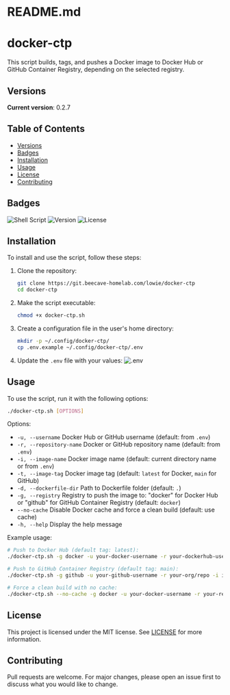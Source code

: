 # README.md

# docker-ctp

This script builds, tags, and pushes a Docker image to Docker Hub or GitHub Container Registry, depending on the selected registry.

## Versions
**Current version**: 0.2.7

## Table of Contents
- [Versions](#versions)
- [Badges](#badges)
- [Installation](#installation)
- [Usage](#usage)
- [License](#license)
- [Contributing](#contributing)

## Badges
![Shell Script](https://img.shields.io/badge/language-shell-blue)
![Version](https://img.shields.io/badge/version-0.2.7-brightgreen)
![License](https://img.shields.io/badge/license-MIT-green)

## Installation
To install and use the script, follow these steps:

1. Clone the repository:
    ```bash
    git clone https://git.beecave-homelab.com/lowie/docker-ctp
    cd docker-ctp
    ```
2. Make the script executable:
    ```bash
    chmod +x docker-ctp.sh
    ```
3. Create a configuration file in the user's home directory:
    ```bash
    mkdir -p ~/.config/docker-ctp/
    cp .env.example ~/.config/docker-ctp/.env
    ```
4. Update the `.env` file with your values:
    ![.env](https://carbon.now.sh/embed/:?bg=rgba(255,255,255,1)&code=%E2%9E%9C%20%20nano%20~%2F.config%2Fdocker-ctp%2F.env%0A%0A%23%20Docker%20Hub%20username%20used%20for%20authentication%0ADOCKER_USERNAME%3D%22dockerhub-user%22%0A%0A%23%20GitHub%20username%20%28personal%20or%20organization%20account%29%20for%20repository%20access.%20Usually%20an%20emailadress%0AGITHUB_USERNAME%3D%22github-user%22%0A%0A%23%20Docker%20Hub%20repository%20name%20%28in%20the%20format%3A%20username%2Frepository-name%29%0ADOCKERHUB_REPO%3D%22dockerhub-user%2F%24%28basename%20%24%7BPWD%7D%29%22%0A%0A%23%20GitHub%20repository%20name%20%28in%20the%20format%3A%20personal-or-organization%2Frepository-name%29%0AGITHUB_REPO%3D%22github-name%2F%24%28basename%20%24%7BPWD%7D%29%22%0A%0A%23%20Name%20of%20the%20Docker%20image%20to%20be%20built%20or%20pushed%0AIMAGE_NAME%3D%22basename%20%24%7BPWD%7D%22%0A%0A%23%20Directory%20where%20the%20Dockerfile%20is%20located%20%28current%20directory%20in%20this%20case%29%0ADOCKERFILE_DIR%3D%22.%22%0A%0A%23%20Registry%20to%20which%20the%20Docker%20image%20will%20be%20pushed%20%28in%20this%20case%2C%20Docker%20Hub%29%0AREGISTRY%3D%22docker%22&ds=false&dsblur=68px&dsyoff=20px&es=4x&fm=Fira%20Code&fs=15px&highlight=true&l=auto&ln=false&ph=0px&pv=0px&save=false&si=false&sl=4,7,10,13,16,19,22&t=one-light&type=png&wa=true&wc=false&wm=false&wt=none)

## Usage
To use the script, run it with the following options:
```bash
./docker-ctp.sh [OPTIONS]
```

Options:
- `-u, --username` Docker Hub or GitHub username (default: from `.env`)
- `-r, --repository-name` Docker or GitHub repository name (default: from `.env`)
- `-i, --image-name` Docker image name (default: current directory name or from `.env`)
- `-t, --image-tag` Docker image tag (default: `latest` for Docker, `main` for GitHub)
- `-d, --dockerfile-dir` Path to Dockerfile folder (default: `.`)
- `-g, --registry` Registry to push the image to: "docker" for Docker Hub or "github" for GitHub Container Registry (default: `docker`)
- `--no-cache` Disable Docker cache and force a clean build (default: use cache)
- `-h, --help` Display the help message

Example usage:
```bash
# Push to Docker Hub (default tag: latest):
./docker-ctp.sh -g docker -u your-docker-username -r your-dockerhub-username/repo -i image -d /path/to/dockerfile

# Push to GitHub Container Registry (default tag: main):
./docker-ctp.sh -g github -u your-github-username -r your-org/repo -i image -d /path/to/dockerfile

# Force a clean build with no cache:
./docker-ctp.sh --no-cache -g docker -u your-docker-username -r your-repo -i image -d /path/to/dockerfile
```

## License
This project is licensed under the MIT license. See [LICENSE](LICENSE) for more information.

## Contributing
Pull requests are welcome. For major changes, please open an issue first to discuss what you would like to change.